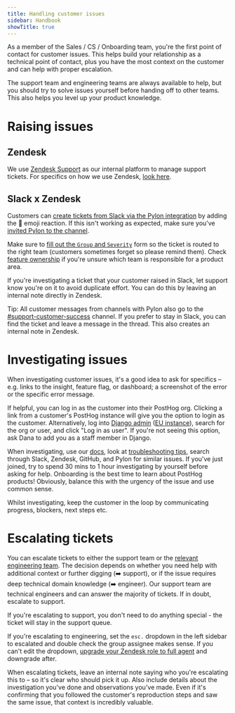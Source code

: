 ```yaml
---
title: Handling customer issues
sidebar: Handbook
showTitle: true
---
```

As a member of the Sales / CS / Onboarding team, you're the first point of contact for customer issues. This helps build your relationship as a technical point of contact, plus you have the most context on the customer and can help with proper escalation.

The support team and engineering teams are always available to help, but you should try to solve issues yourself before handing off to other teams. This also helps you level up your product knowledge.

# Raising issues

## Zendesk
We use [Zendesk Support](https://posthoghelp.zendesk.com/agent) as our internal platform to manage support tickets. For specifics on how we use Zendesk, [look here](/handbook/engineering/support-hero#how-do-i-use-zendesk).

## Slack x Zendesk
Customers can [create tickets from Slack via the Pylon integration](/handbook/engineering/support-hero#pylon-to-create-zendesk-tickets-from-slack-posts) by adding the 🎫 emoji reaction. If this isn't working as expected, make sure you've [invited Pylon to the channel](/handbook/growth/sales/slack-channels).

Make sure to [fill out the `Group` and `Severity`](/handbook/engineering/support-hero#pylon-to-create-zendesk-tickets-from-slack-posts) form so the ticket is routed to the right team (customers sometimes forget so please remind them). Check [feature ownership](/handbook/engineering/feature-ownership) if you're unsure which team is responsible for a product area. 

If you're investigating a ticket that your customer raised in Slack, let support know you're on it to avoid duplicate effort. You can do this by leaving an internal note directly in Zendesk. 

Tip: All customer messages from channels with Pylon also go to the [#support-customer-success](https://posthog.slack.com/archives/C05MUMZLC13) channel. If you prefer to stay in Slack, you can find the ticket and leave a message in the thread. This also creates an internal note in Zendesk.

# Investigating issues

When investigating customer issues, it's a good idea to ask for specifics – e.g. links to the insight, feature flag, or dashboard; a screenshot of the error or the specific error message. 

If helpful, you can log in as the customer into their PostHog org. Clicking a link from a customer's PostHog instance will give you the option to login as the customer. Alternatively, log into [Django admin](https://us.posthog.com/admin/) ([EU instance](https://eu.posthog.com/admin/)), search for the org or user, and click "Log in as user". If you're not seeing this option, ask Dana to add you as a staff member in Django.

When investigating, use our [docs](/docs), look at [troubleshooting tips](/handbook/support/troubleshooting-tips), search through Slack, Zendesk, GitHub, and Pylon for similar issues. If you've just joined, try to spend 30 mins to 1 hour investigating by yourself before asking for help. Onboarding is the best time to learn about PostHog products! Obviously, balance this with the urgency of the issue and use common sense.

Whilst investigating, keep the customer in the loop by communicating progress, blockers, next steps etc.

# Escalating tickets

You can escalate tickets to either the support team or the [relevant engineering team](/handbook/engineering/feature-ownership). The decision depends on whether you need help with additional context or further digging (➡️ support), or if the issue requires deep technical domain knowledge (➡️ engineer). Our support team are technical engineers and can answer the majority of tickets. If in doubt, escalate to support. 

If you're escalating to support, you don't need to do anything special - the ticket will stay in the support queue. 

If you're escalating to engineering, set the `esc.` dropdown in the left sidebar to escalated and double check the group assignee makes sense. If you can't edit the dropdown, [upgrade your Zendesk role to full agent](handbook/engineering/support-hero#i-cant-assign-tickets-or-make-public-replies) and downgrade after. 

When escalating tickets, leave an internal note saying who you're escalating this to – so it's clear who should pick it up. Also include details about the investigation you've done and observations you've made. Even if it's confirming that you followed the customer's reproduction steps and saw the same issue, that context is incredibly valuable. 
